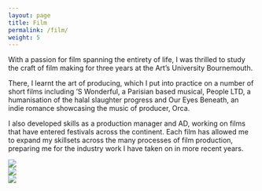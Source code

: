 ```yaml
---
layout: page
title: Film
permalink: /film/
weight: 5
---
```

With a passion for film spanning the entirety of life, I was thrilled to study the craft of film making for three years at the Art’s University Bournemouth.

There, I learnt the art of producing, which I put into practice on a number of short films including ’S Wonderful, a Parisian based musical, People LTD, a humanisation of the halal slaughter progress and Our Eyes Beneath, an indie romance showcasing the music of producer, Orca.

I also developed skills as a production manager and AD, working on films that have entered festivals across the continent. Each film has allowed me to expand my skillsets across the many processes of film production, preparing me for the industry work I have taken on in more recent years.

<div style="width: 3675px;" class="main">
<div>
<img src="{{site.baseurl}}/images/film/Crossroads.jpg"/>
</div>
<div>
<img src="{{site.baseurl}}/images/film/Crossroads1.jpg"/>
</div>
<div>
<img src="{{site.baseurl}}/images/film/Litterbugg.jpg"/>
</div>
